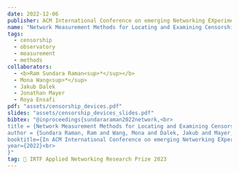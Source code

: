 ```yaml
---
date: 2022-12-06
publisher: ACM International Conference on emerging Networking EXperiments and Technologies (CoNEXT)
name: "Network Measurement Methods for Locating and Examining Censorship Devices"
tags:
  - censorship
  - observatory
  - measurement
  - methods
collaborators:
  - <b>Ram Sundara Raman<sup>*</sup></b>
  - Mona Wang<sup>*</sup>
  - Jakub Dalek
  - Jonathan Mayer
  - Roya Ensafi
pdf: "assets/censorship_devices.pdf"
slides: "assets/censorship_devices_slides.pdf"
bibtex: "@inproceedings{sundararaman2022network,<br>
title = {Network Measurement Methods for Locating and Examining Censorship Devices},<br>
author = {Sundara Raman, Ram and Wang, Mona and Dalek, Jakub and Mayer, Jonathan and Ensafi, Roya},<br>
booktitle={In ACM International Conference on emerging Networking EXperiments and Technologies (CoNEXT)},<br>
year={2022}<br>
}"
tag: 🏅 IRTF Applied Networking Research Prize 2023 
---
```

